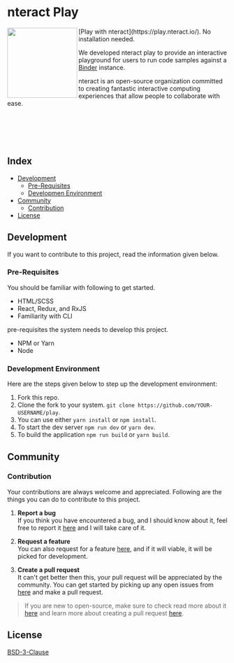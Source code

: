 # nteract Play
<p>
<img align= "left" src="https://avatars0.githubusercontent.com/u/12401040?s=200&v=4" width="160">
[Play with nteract](https://play.nteract.io/). No installation needed.

We developed nteract play to provide an interactive playground for users to run code samples against a [Binder](https://mybinder.org) instance. 

nteract is an open-source organization committed to creating fantastic interactive computing experiences that allow people to collaborate with ease.
</p><br><br><br><br>

## Index

- [Development](#development)
  - [Pre-Requisites](#pre-requisites)
  - [Developmen Environment](#development-environment)
- [Community](#community)
  - [Contribution](#contribution)
- [License](#license)

## Development

If you want to contribute to this project, read the information given below.

### Pre-Requisites

You should be familiar with following to get started.

- HTML/SCSS
- React, Redux, and RxJS
- Familiarity with CLI

pre-requisites the system needs to develop this project.

- NPM or Yarn
- Node

### Development Environment

Here are the steps given below to step up the development environment:

1. Fork this repo.
2. Clone the fork to your system. `git clone https://github.com/YOUR-USERNAME/play`.
3. You can use either `yarn install` or `npm install`.
4. To start the dev server `npm run dev` or `yarn dev`.
5. To build the application `npm run build` or `yarn build`.

## Community

### Contribution

 Your contributions are always welcome and appreciated. Following are the things you can do to contribute to this project.

 1. **Report a bug** <br>
 If you think you have encountered a bug, and I should know about it, feel free to report it [here](https://github.com/nteract/play/issues/new) and I will take care of it.

 2. **Request a feature** <br>
 You can also request for a feature [here](https://github.com/nteract/play/issues/new), and if it will viable, it will be picked for development.

 3. **Create a pull request** <br>
 It can't get better then this, your pull request will be appreciated by the community. You can get started by picking up any open issues from [here](https://github.com/nteract/play/issues) and make a pull request.

 > If you are new to open-source, make sure to check read more about it [here](https://www.digitalocean.com/community/tutorial_series/an-introduction-to-open-source) and learn more about creating a pull request [here](https://www.digitalocean.com/community/tutorials/how-to-create-a-pull-request-on-github).

##  License
[BSD-3-Clause](https://choosealicense.com/licenses/bsd-3-clause/)

